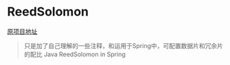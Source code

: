# ReedSolomon
[原项目地址](https://github.com/Backblaze/JavaReedSolomon)
> 只是加了自己理解的一些注释，和运用于Spring中，可配置数据片和冗余片的配比
Java ReedSolomon in Spring
